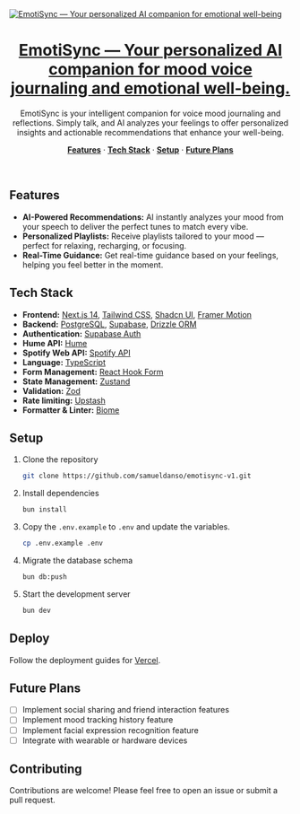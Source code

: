 <a href="">
  <img alt="EmotiSync — Your personalized AI companion for emotional well-being" src="/app.png">
  <h1 align="center">EmotiSync — Your personalized AI companion for mood voice journaling and emotional well-being.</h1>
</a>

<p align="center">
 EmotiSync is your intelligent companion for voice mood journaling and reflections. Simply talk, and AI analyzes your feelings to offer personalized insights and actionable recommendations that enhance your well-being.
</p>

 <p align="center">
   <a href="#features"><strong>Features</strong></a> ·
  <a href="#tech-stack"><strong>Tech Stack</strong></a> ·
  <a href="#setup"><strong>Setup</strong></a> ·
  <a href="#future-plans"><strong>Future Plans</strong></a>
</p>
<br/>

## Features

- **AI-Powered Recommendations:** AI instantly analyzes your mood from your speech to deliver the perfect tunes to match every vibe.
- **Personalized Playlists:** Receive playlists tailored to your mood — perfect for relaxing, recharging, or focusing.
- **Real-Time Guidance:** Get real-time guidance based on your feelings, helping you feel better in the moment.

## Tech Stack

- **Frontend:** [Next.js 14](https://nextjs.org), [Tailwind CSS](https://tailwindcss.com), [Shadcn UI](https://ui.shadcn.com/), [Framer Motion](https://www.framer.com/motion/)
- **Backend:** [PostgreSQL](https://www.postgresql.org/), [Supabase](https://supabase.com/), [Drizzle ORM](https://orm.drizzle.team/)
- **Authentication:** [Supabase Auth](https://supabase.com/)
- **Hume API:** [Hume](https://hume.ai/)
- **Spotify Web API:** [Spotify API](https://developer.spotify.com/documentation/web-api)
- **Language:** [TypeScript](https://www.typescriptlang.org/)
- **Form Management:** [React Hook Form](https://react-hook-form.com/)
- **State Management:** [Zustand](https://zustand-demo.pmnd.rs/)
- **Validation:** [Zod](https://zod.dev/)
- **Rate limiting:** [Upstash](https://upstash.com/)
- **Formatter & Linter:** [Biome](https://biomejs.dev/)

## Setup

1. Clone the repository

   ```bash
   git clone https://github.com/samueldanso/emotisync-v1.git
   ```

2. Install dependencies

   ```bash
   bun install
   ```

3. Copy the `.env.example` to `.env` and update the variables.

   ```bash
   cp .env.example .env
   ```

4. Migrate the database schema

   ```bash
   bun db:push
   ```

5. Start the development server

   ```bash
   bun dev
   ```

## Deploy

Follow the deployment guides for [Vercel](https://nextjs.org/learn-pages-router/basics/deploying-nextjs-app/deploy).

## Future Plans

- [ ] Implement social sharing and friend interaction features
- [ ] Implement mood tracking history feature
- [ ] Implement facial expression recognition feature
- [ ] Integrate with wearable or hardware devices

## Contributing

Contributions are welcome! Please feel free to open an issue or submit a pull request.
